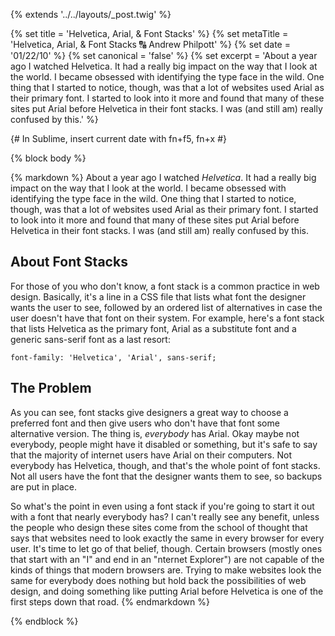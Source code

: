 {% extends '../../layouts/_post.twig' %}

{% set title = 'Helvetica, Arial, & Font Stacks' %}
{% set metaTitle = 'Helvetica, Arial, & Font Stacks 🔠 Andrew Philpott' %}
{% set date = '01/22/10' %}
{% set canonical = 'false' %}
{% set excerpt = 'About a year ago I watched Helvetica. It had a really big impact on the way that I look at the world. I became obsessed with identifying the type face in the wild. One thing that I started to notice, though, was that a lot of websites used Arial as their primary font. I started to look into it more and found that many of these sites put Arial before Helvetica in their font stacks. I was (and still am) really confused by this.' %}

{# In Sublime, insert current date with fn+f5, fn+x #}

{% block body %}

{% markdown %}
About a year ago I watched _Helvetica_. It had a really big impact on the way that I look at the world. I became obsessed with identifying the type face in the wild. One thing that I started to notice, though, was that a lot of websites used Arial as their primary font. I started to look into it more and found that many of these sites put Arial before Helvetica in their font stacks. I was (and still am) really confused by this.

## About Font Stacks

For those of you who don't know, a font stack is a common practice in web design. Basically, it's a line in a CSS file that lists what font the designer wants the user to see, followed by an ordered list of alternatives in case the user doesn't have that font on their system.  For example, here's a font stack that lists Helvetica as the primary font, Arial as a substitute font and a generic sans-serif font as a last resort:

<pre><code>font-family: 'Helvetica', 'Arial', sans-serif;</code></pre>

## The Problem

As you can see, font stacks give designers a great way to choose a preferred font and then give users who don't have that font some alternative version. The thing is, _everybody_ has Arial. Okay maybe not everybody, people might have it disabled or something, but it's safe to say that the majority of internet users have Arial on their computers. Not everybody has Helvetica, though, and that's the whole point of font stacks. Not all users have the font that the designer wants them to see, so backups are put in place.

So what's the point in even using a font stack if you're going to start it out with a font that nearly everybody has? I can't really see any benefit, unless the people who design these sites come from the school of thought that says that websites need to look exactly the same in every browser for every user. It's time to let go of that belief, though. Certain browsers (mostly ones that start with an "I" and end in an "nternet Explorer") are not capable of the kinds of things that modern browsers are. Trying to make websites look the same for everybody does nothing but hold back the possibilities of web design, and doing something like putting Arial before Helvetica is one of the first steps down that road.
{% endmarkdown %}

{% endblock %}
